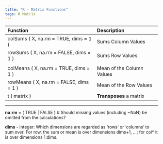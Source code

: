 ```yaml
---
title: "R - Matrix Functions"
tags: R Matrix
---
```


| Function | Description |
| :--|:--|
| colSums ( X, na.rm = TRUE, dims = 1 ) | Sums Column Values |
| rowSums ( X, na.rm = FALSE, dims = 1 ) | Sums Row Values |
| | |
| colMeans ( X, na.rm = TRUE, dims = 1 ) | Mean of the Column Values |
| rowMeans ( X, na.rm = FALSE, dims = 1 ) | Mean of the Row Values |
| t ( matrix ) | **Transposes** a matrix |

---


**na.rm** = ( TRUE | FALSE ) # Should missing values (including ~NaN) be omitted from the calculations?

**dims** - integer: Which dimensions are regarded as ‘rows’ or ‘columns’ to sum over. For row, the sum or mean is over dimensions dims+1, ...; for col* it is over dimensions 1:dims.
